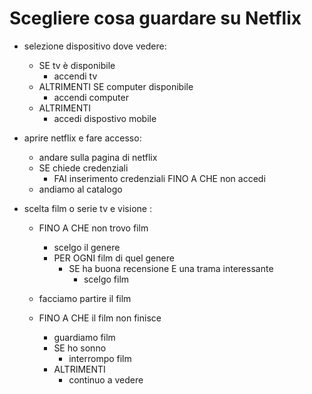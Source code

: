# Scegliere cosa guardare su Netflix

- selezione dispositivo dove vedere:
    - SE tv è disponibile
        - accendi tv
    - ALTRIMENTI SE computer disponibile
        - accendi computer
    - ALTRIMENTI 
        - accedi dispostivo mobile
        
- aprire netflix e fare accesso:
    - andare sulla pagina di netflix
    - SE chiede credenziali 
        - FAI inserimento credenziali FINO A CHE non accedi   
    - andiamo al catalogo

- scelta film o serie tv e visione : 
    - FINO A CHE non trovo film 
        - scelgo il genere
        - PER OGNI film di quel genere
            - SE ha buona recensione E una trama interessante
                - scelgo film        
    
    - facciamo partire il film
    - FINO A CHE il film non finisce 
        - guardiamo film
        - SE ho sonno 
            - interrompo film
        - ALTRIMENTI 
            - continuo a vedere
